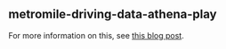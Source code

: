 metromile-driving-data-athena-play
--------------------------------------

For more information on this, see [this blog post](https://www.joshdurbin.net/blog/tinkering-with-metromile-driving-data-in-aws-athena/).
